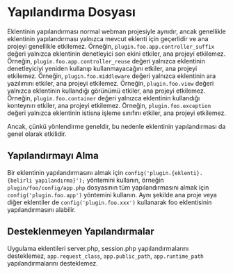 # Yapılandırma Dosyası

Eklentinin yapılandırması normal webman projesiyle aynıdır, ancak genellikle eklentinin yapılandırması yalnızca mevcut eklenti için geçerlidir ve ana projeyi genellikle etkilemez.
Örneğin, `plugin.foo.app.controller_suffix` değeri yalnızca eklentinin denetleyici son ekini etkiler, ana projeyi etkilemez.
Örneğin, `plugin.foo.app.controller_reuse` değeri yalnızca eklentinin denetleyiciyi yeniden kullanıp kullanmayacağını etkiler, ana projeyi etkilemez.
Örneğin, `plugin.foo.middleware` değeri yalnızca eklentinin ara yazılımını etkiler, ana projeyi etkilemez.
Örneğin, `plugin.foo.view` değeri yalnızca eklentinin kullandığı görünümü etkiler, ana projeyi etkilemez.
Örneğin, `plugin.foo.container` değeri yalnızca eklentinin kullandığı konteynırı etkiler, ana projeyi etkilemez.
Örneğin, `plugin.foo.exception` değeri yalnızca eklentinin istisna işleme sınıfını etkiler, ana projeyi etkilemez.

Ancak, çünkü yönlendirme geneldir, bu nedenle eklentinin yapılandırması da genel olarak etkilidir.

## Yapılandırmayı Alma
Bir eklentinin yapılandırmasını almak için `config('plugin.{eklenti}.{belirli yapılandırma}');` yöntemini kullanın, örneğin `plugin/foo/config/app.php` dosyasının tüm yapılandırmasını almak için `config('plugin.foo.app')` yöntemini kullanın.
Aynı şekilde ana proje veya diğer eklentiler de `config('plugin.foo.xxx')` kullanarak foo eklentisinin yapılandırmasını alabilir.

## Desteklenmeyen Yapılandırmalar
Uygulama eklentileri server.php, session.php yapılandırmalarını desteklemez, `app.request_class`, `app.public_path`, `app.runtime_path` yapılandırmalarını desteklemez.
